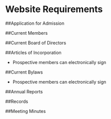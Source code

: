 # Website Requirements

##Application for Admission

##Current Members

##Current Board of Directors

##Articles of Incorporation
- Prospective members can electronically sign

##Current Bylaws
- Prospective members can electronically sign

##Annual Reports

##Records

##Meeting Minutes